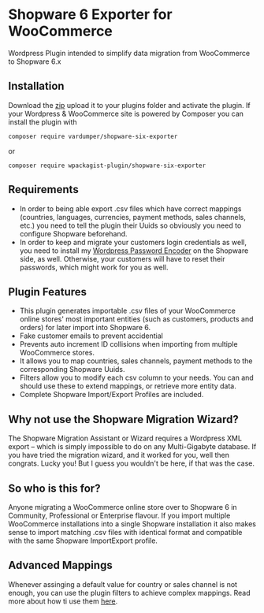 # Shopware 6 Exporter for WooCommerce
Wordpress Plugin intended to simplify data migration from WooCommerce to Shopware 6.x 

## Installation
Download the [zip](https://github.com/vardumper/shopware-six-exporter/archive/main.zip) upload it to your plugins folder and activate the plugin.
If your Wordpress & WooCommerce site is powered by Composer you can install the plugin with

```
composer require vardumper/shopware-six-exporter
```
or
```
composer require wpackagist-plugin/shopware-six-exporter
```

## Requirements
* In order to being able export .csv files which have correct mappings (countries, languages, currencies, payment methods, sales channels, etc.) you need to tell the plugin their Uuids so obviously you need to configure Shopware beforehand.   
* In order to keep and migrate your customers login credentials as well, you need to install my [Wordpress Password Encoder](https://github.com/vardumper/wordpress-password-encoder-for-shopware-six) on the Shopware side, as well. Otherwise, your customers will have to reset their passwords, which might work for you as well. 

## Plugin Features
* This plugin generates importable .csv files of your WooCommerce online stores' most important entities (such as customers, products and orders) for later import into Shopware 6. 
* Fake customer emails to prevent accidential
* Prevents auto increment ID collisions when importing from multiple WooCommerce stores. 
* It allows you to map countries, sales channels, payment methods to the corresponding Shopware Uuids.
* Filters allow you to modify each csv column to your needs. You can and should use these to extend mappings, or retrieve more entity data. 
* Complete Shopware Import/Export Profiles are included.

## Why not use the Shopware Migration Wizard?
The Shopware Migration Assistant or Wizard requires a Wordpress XML export – which is simply impossible to do on any Multi-Gigabyte database.
If you have tried the migration wizard, and it worked for you, well then congrats. Lucky you! But I guess you wouldn't be here, if that was the case.

## So who is this for?
Anyone migrating a WooCommerce online store over to Shopware 6 in Community, Professional or Enterprise flavour. 
If you import multiple WooCommerce installations into a single Shopware installation it also makes sense to import matching .csv files with identical format and compatible with the same Shopware ImportExport profile.

## Advanced Mappings
Whenever assinging a default value for country or sales channel is not enough, you can use the plugin filters to achieve complex mappings. Read more about how ti use them [here](https://github.com/vardumper/shopware-six-exporter/wiki/Advanced-Mappings).
